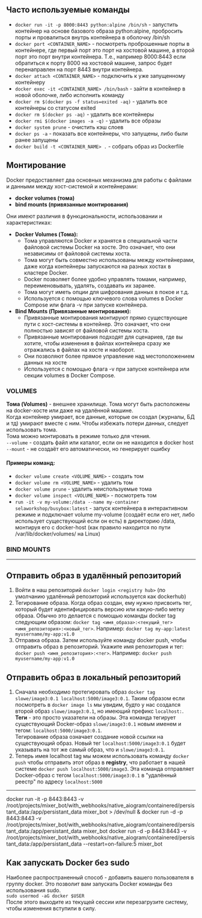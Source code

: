 ## Часто используемые команды
* ```docker run -it -p 8000:8443 python:alpine /bin/sh``` - запустить контейнер на основе базового образа python:alpine, пробросить порты и провалиться внутрь контейнера в оболочку /bin/sh
* ```docker port <CONTAINER_NAME>``` - посмотреть проброшенные порты в контейнере, где первый порт это порт на хостовой машине, а второй порт это порт внутри контейнера. Т.е., например 8000:8443 если обратиться к порту 8000 на хостовой машине, запрос будет перенаправлен на порт 8443 внутри контейнера.
* ```docker attach <CONTAINER_NAME>``` - подключить к уже запущенному контейнеру
* ```docker exec -it <CONTAINER_NAME> /bin/bash``` - зайти в контейнер в новой оболочке, либо исполнить команду
* ```docker rm $(docker ps -f status=exited -aq)``` - удалить все контейнеры со статусом exited
* ```docker rm $(docker ps -aq)``` - удалить все контейнеры
* ```docker rmi $(docker images -a -q)``` - удалить все образы
* ```docker system prune``` - очистить кэш слоев
* ```docker ps -a``` - показать все контейнеры, что запущены, либо были ранее запущены  
* ```docker build -t <CONTAINER_NAME> .``` - собрать образ из Dockerfile
  

## Монтирование  
Docker предоставляет два основных механизма для работы с файлами и данными между хост-системой и контейнерами: 
* **docker volumes (тома)** 
* **bind mounts (привязанные монтирования)**  
  
Они имеют различия в функциональности, использовании и характеристиках:
* **Docker Volumes (Тома):**  
  * Тома управляются Docker и хранятся в специальной части файловой системы Docker на хосте. Это означает, что они независимы от файловой системы хоста.
  * Тома могут быть совместно использованы между контейнерами, даже когда контейнеры запускаются на разных хостах в кластере Docker.
  * Docker позволяет более удобно управлять томами, например, переименовывать, удалять, создавать их заранее.
  * Тома могут иметь опции для шифрования данных в покое и т.д.
  * Используется с помощью ключевого слова volumes в Docker Compose или флага -v при запуске контейнера.
* **Bind Mounts (Привязанные монтирования):**
  * Привязанные монтирования монтируют прямо существующие пути с хост-системы в контейнер. Это означает, что они полностью зависят от файловой системы хоста.
  * Привязанные монтирования подходят для сценариев, где вы хотите, чтобы изменения в файлах контейнера сразу же отражались в файлах на хосте и наоборот.
  * Они позволяют более прямое управление над местоположением данных на хосте
  * Используется с помощью флага -v при запуске контейнера или секции volumes в Docker Compose.
  
### VOLUMES
**Тома (Volumes)** - внешнее хранилище. Тома могут быть расположены на docker-хосте или даже на удалённой машине.  
Когда контейнер умирает, все данные, которые он создал (журналы, БД и тд) умирают вместе с ним. Чтобы избежать потери данных, следует использовать тома.  
Тома можно монтировать в режиме только для чтения.  
```--volume``` - создать файл или каталог, если он не находится в docker host
```--mount``` - не создаёт его автоматически, но генерирует ошибку  
  
#### Примеры команд:
* ```docker volume create <VOLUME_NAME>``` - создать том
* ```docker volume rm <VOLUME_NAME>``` - удалить том
* ```docker volume prune``` - удалить неиспользуемые тома
* ```docker volume inspect <VOLUME_NAME>``` - посмотреть том
* ```run -it -v my-volume:/data --name my-container selaworkshop/busybox:latest``` - запуск контейнера в интерактивном режиме и подключает volume my-volume (создаёт если его нет, либо использует существующий если он есть) в директорию /data, монтируя его с docker-host (как правило находится по пути /var/lib/docker/volumes/ на Linux)  
  
### BIND MOUNTS

___

## Отправить образ в удалённый репозиторий
1. Войти в наш репозиторий ```docker login <registry hub>``` (по умолчанию удалённый репозиторий используется как dockerhub)
2. Тегирование образа. Когда образ создан, ему нужно присвоить тег, который будет идентифицировать версию или какую-либо метку образа. Обычно это делается с помощью команды docker tag следующим образом: ```docker tag <имя_образа>:<текущий_тег> <имя_репозитория>:<новый_тег>```. Например: ```docker tag my-app:latest myusername/my-app:v1.0```
3. Отправка образа. Затем используйте команду docker push, чтобы отправить образ в репозиторий. Укажите имя репозитория и тег: ```docker push <имя_репозитория>:<тег>```. Например: ```docker push myusername/my-app:v1.0```

## Отправить образ в локальный репозиторий
1. Сначала необходимо протегировать образ ```docker tag slowe/image3:0.1 localhost:5000/image3:0.1```. Таким образом если посмотреть в ```docker image ls``` мы увидим, будто у нас создался второй образ ```slowe/image3:0.1```, но имеющий префикс ```localhost:```.  
**Теги** - это просто указатели на образы. Эта команда тегирует существующий Docker-образ ```slowe/image3:0.1``` новым именем и тегом: ```localhost:5000/image3:0.1```.  
Тегирование образа означает создание новой ссылки на существующий образ. Новый тег ```localhost:5000/image3:0.1``` будет указывать на тот же самый образ, что и ```slowe/image3:0.1```.  
2. Теперь имея localhost tag мы можем использовать команду ```docker push``` чтобы отправить этот образ в **registry**, что работает в нашей системе ```docker push localhost:5000/image3```. Эта команда отправляет Docker-образ с тегом ```localhost:5000/image3:0.1``` в "удалённый реестр" по адресу ```localhost:5000```  


___

docker run -it -p 8443:8443 -v /root/projects/mixer_bot/with_webhooks/native_aiogram/containered/persistant_data:/app/persistant_data mixer_bot > /dev/null &
docker run -d -p 8443:8443 -v /root/projects/mixer_bot/with_webhooks/native_aiogram/containered/persistant_data:/app/persistant_data mixer_bot
docker run -d -p 8443:8443 -v /root/projects/mixer_bot/with_webhooks/native_aiogram/containered/persistant_data:/app/persistant_data --restart=on-failure:5 mixer_bot


## Как запускать Docker без sudo
Наиболее распространенный способ - добавить вашего пользователя в группу docker. Это позволит вам запускать Docker команды без использования sudo.  
```sudo usermod -aG docker $USER```  
После этого выходите из текущей сессии или перезагрузите систему, чтобы изменения вступили в силу.